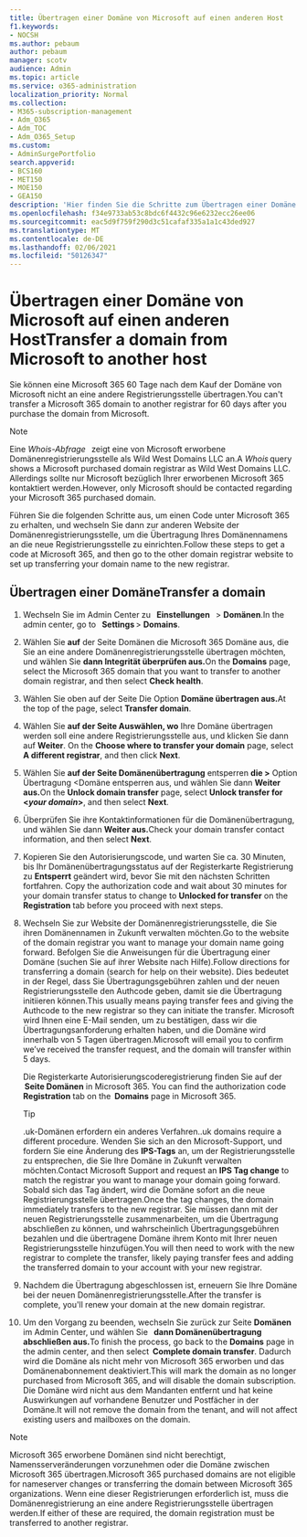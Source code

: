 ```yaml
---
title: Übertragen einer Domäne von Microsoft auf einen anderen Host
f1.keywords:
- NOCSH
ms.author: pebaum
author: pebaum
manager: scotv
audience: Admin
ms.topic: article
ms.service: o365-administration
localization_priority: Normal
ms.collection:
- M365-subscription-management
- Adm_O365
- Adm_TOC
- Adm_O365_Setup
ms.custom:
- AdminSurgePortfolio
search.appverid:
- BCS160
- MET150
- MOE150
- GEA150
description: 'Hier finden Sie die Schritte zum Übertragen einer Domäne von Microsoft auf eine andere Registrierungsstelle. '
ms.openlocfilehash: f34e9733ab53c8bdc6f4432c96e6232ecc26ee06
ms.sourcegitcommit: eac5d9f759f290d3c51cafaf335a1a1c43ded927
ms.translationtype: MT
ms.contentlocale: de-DE
ms.lasthandoff: 02/06/2021
ms.locfileid: "50126347"
---
```

# <a name="transfer-a-domain-from-microsoft-to-another-host"></a><span data-ttu-id="b6cd1-103">Übertragen einer Domäne von Microsoft auf einen anderen Host</span><span class="sxs-lookup"><span data-stu-id="b6cd1-103">Transfer a domain from Microsoft to another host</span></span>

<span data-ttu-id="b6cd1-104">Sie können eine Microsoft 365 60 Tage nach dem Kauf der Domäne von Microsoft nicht an eine andere Registrierungsstelle übertragen.</span><span class="sxs-lookup"><span data-stu-id="b6cd1-104">You can't transfer a Microsoft 365 domain to another registrar for 60 days after you purchase the domain from Microsoft.</span></span>

> [!NOTE]
> <span data-ttu-id="b6cd1-105">Eine _Whois-Abfrage_   zeigt eine von Microsoft erworbene Domänenregistrierungsstelle als Wild West Domains LLC an.</span><span class="sxs-lookup"><span data-stu-id="b6cd1-105">A _Whois_ query shows a Microsoft purchased domain registrar as Wild West Domains LLC.</span></span> <span data-ttu-id="b6cd1-106">Allerdings sollte nur Microsoft bezüglich Ihrer erworbenen Microsoft 365 kontaktiert werden.</span><span class="sxs-lookup"><span data-stu-id="b6cd1-106">However, only Microsoft should be contacted regarding your Microsoft 365 purchased domain.</span></span>

<span data-ttu-id="b6cd1-107">Führen Sie die folgenden Schritte aus, um einen Code unter Microsoft 365 zu erhalten, und wechseln Sie dann zur anderen Website der Domänenregistrierungsstelle, um die Übertragung Ihres Domänennamens an die neue Registrierungsstelle zu einrichten.</span><span class="sxs-lookup"><span data-stu-id="b6cd1-107">Follow these steps to get a code at Microsoft 365, and then go to the other domain registrar website to set up transferring your domain name to the new registrar.</span></span>

## <a name="transfer-a-domain"></a><span data-ttu-id="b6cd1-108">Übertragen einer Domäne</span><span class="sxs-lookup"><span data-stu-id="b6cd1-108">Transfer a domain</span></span>

1. <span data-ttu-id="b6cd1-109">Wechseln Sie im Admin Center zu   **Einstellungen**   >  **Domänen**.</span><span class="sxs-lookup"><span data-stu-id="b6cd1-109">In the admin center, go to   **Settings** > **Domains**.</span></span>

2. <span data-ttu-id="b6cd1-110">Wählen Sie **auf** der Seite Domänen die Microsoft 365 Domäne aus, die Sie an eine andere Domänenregistrierungsstelle übertragen möchten, und wählen Sie **dann Integrität überprüfen aus.**</span><span class="sxs-lookup"><span data-stu-id="b6cd1-110">On the **Domains** page, select the Microsoft 365 domain that you want to transfer to another domain registrar, and then select **Check health**.</span></span>

3. <span data-ttu-id="b6cd1-111">Wählen Sie oben auf der Seite Die Option **Domäne übertragen aus.**</span><span class="sxs-lookup"><span data-stu-id="b6cd1-111">At the top of the page, select **Transfer domain**.</span></span>

4. <span data-ttu-id="b6cd1-112">Wählen Sie **auf der Seite Auswählen, wo** Ihre Domäne übertragen werden soll eine andere Registrierungsstelle aus, und klicken Sie dann auf **Weiter**. </span><span class="sxs-lookup"><span data-stu-id="b6cd1-112">On the **Choose where to transfer your domain** page, select **A different registrar**, and then click **Next**.</span></span>

5. <span data-ttu-id="b6cd1-113">Wählen Sie **auf der Seite Domänenübertragung** entsperren **die  >** Option Übertragung <Domäne entsperren aus, und wählen Sie dann **Weiter aus.**</span><span class="sxs-lookup"><span data-stu-id="b6cd1-113">On the **Unlock domain transfer** page, select **Unlock transfer for <_your domain_>**, and then select **Next**.</span></span>

6. <span data-ttu-id="b6cd1-114">Überprüfen Sie ihre Kontaktinformationen für die Domänenübertragung, und wählen Sie dann **Weiter aus.**</span><span class="sxs-lookup"><span data-stu-id="b6cd1-114">Check your domain transfer contact information, and then select **Next**.</span></span>

7. <span data-ttu-id="b6cd1-115">Kopieren Sie den Autorisierungscode, und warten Sie ca. 30 Minuten, bis Ihr Domänenübertragungsstatus auf der Registerkarte Registrierung zu **Entsperrt** geändert wird, bevor Sie mit den nächsten Schritten fortfahren. </span><span class="sxs-lookup"><span data-stu-id="b6cd1-115">Copy the authorization code and wait about 30 minutes for your domain transfer status to change to **Unlocked for transfer** on the **Registration** tab before you proceed with next steps.</span></span>

8. <span data-ttu-id="b6cd1-116">Wechseln Sie zur Website der Domänenregistrierungsstelle, die Sie ihren Domänennamen in Zukunft verwalten möchten.</span><span class="sxs-lookup"><span data-stu-id="b6cd1-116">Go to the website of the domain registrar you want to manage your domain name going forward.</span></span> <span data-ttu-id="b6cd1-117">Befolgen Sie die Anweisungen für die Übertragung einer Domäne (suchen Sie auf ihrer Website nach Hilfe).</span><span class="sxs-lookup"><span data-stu-id="b6cd1-117">Follow directions for transferring a domain (search for help on their website).</span></span> <span data-ttu-id="b6cd1-118">Dies bedeutet in der Regel, dass Sie Übertragungsgebühren zahlen und der neuen Registrierungsstelle den Authcode geben, damit sie die Übertragung initiieren können.</span><span class="sxs-lookup"><span data-stu-id="b6cd1-118">This usually means paying transfer fees and giving the Authcode to the new registrar so they can initiate the transfer.</span></span> <span data-ttu-id="b6cd1-119">Microsoft wird Ihnen eine E-Mail senden, um zu bestätigen, dass wir die Übertragungsanforderung erhalten haben, und die Domäne wird innerhalb von 5 Tagen übertragen.</span><span class="sxs-lookup"><span data-stu-id="b6cd1-119">Microsoft will email you to confirm we’ve received the transfer request, and the domain will transfer within 5 days.</span></span>

    <span data-ttu-id="b6cd1-120">Die Registerkarte Autorisierungscoderegistrierung finden Sie auf der  **Seite Domänen** in Microsoft 365. </span><span class="sxs-lookup"><span data-stu-id="b6cd1-120">You can find the authorization code **Registration** tab on the  **Domains** page in Microsoft 365.</span></span>
    
    > [!TIP]
    > <span data-ttu-id="b6cd1-121">.uk-Domänen erfordern ein anderes Verfahren.</span><span class="sxs-lookup"><span data-stu-id="b6cd1-121">.uk domains require a different procedure.</span></span> <span data-ttu-id="b6cd1-122">Wenden Sie sich an den Microsoft-Support, und fordern Sie eine Änderung des **IPS-Tags** an, um der Registrierungsstelle zu entsprechen, die Sie Ihre Domäne in Zukunft verwalten möchten.</span><span class="sxs-lookup"><span data-stu-id="b6cd1-122">Contact Microsoft Support and request an **IPS Tag change** to match the registrar you want to manage your domain going forward.</span></span> <span data-ttu-id="b6cd1-123">Sobald sich das Tag ändert, wird die Domäne sofort an die neue Registrierungsstelle übertragen.</span><span class="sxs-lookup"><span data-stu-id="b6cd1-123">Once the tag changes, the domain immediately transfers to the new registrar.</span></span> <span data-ttu-id="b6cd1-124">Sie müssen dann mit der neuen Registrierungsstelle zusammenarbeiten, um die Übertragung abschließen zu können, und wahrscheinlich Übertragungsgebühren bezahlen und die übertragene Domäne ihrem Konto mit Ihrer neuen Registrierungsstelle hinzufügen.</span><span class="sxs-lookup"><span data-stu-id="b6cd1-124">You will then need to work with the new registrar to complete the transfer, likely paying transfer fees and adding the transferred domain to your account with your new registrar.</span></span>

9. <span data-ttu-id="b6cd1-125">Nachdem die Übertragung abgeschlossen ist, erneuern Sie Ihre Domäne bei der neuen Domänenregistrierungsstelle.</span><span class="sxs-lookup"><span data-stu-id="b6cd1-125">After the transfer is complete, you'll renew your domain at the new domain registrar.</span></span>

10. <span data-ttu-id="b6cd1-126">Um den Vorgang zu beenden, wechseln Sie zurück zur Seite **Domänen** im Admin Center, und wählen Sie   **dann Domänenübertragung abschließen aus.**</span><span class="sxs-lookup"><span data-stu-id="b6cd1-126">To finish the process, go back to the **Domains** page in the admin center, and then select  **Complete domain transfer**.</span></span> <span data-ttu-id="b6cd1-127">Dadurch wird die Domäne als nicht mehr von Microsoft 365 erworben und das Domänenabonnement deaktiviert.</span><span class="sxs-lookup"><span data-stu-id="b6cd1-127">This will mark the domain as no longer purchased from Microsoft 365, and will disable the domain subscription.</span></span> <span data-ttu-id="b6cd1-128">Die Domäne wird nicht aus dem Mandanten entfernt und hat keine Auswirkungen auf vorhandene Benutzer und Postfächer in der Domäne.</span><span class="sxs-lookup"><span data-stu-id="b6cd1-128">It will not remove the domain from the tenant, and will not affect existing users and mailboxes on the domain.</span></span>

> [!NOTE]
> <span data-ttu-id="b6cd1-129">Microsoft 365 erworbene Domänen sind nicht berechtigt, Namensserveränderungen vorzunehmen oder die Domäne zwischen Microsoft 365 übertragen.</span><span class="sxs-lookup"><span data-stu-id="b6cd1-129">Microsoft 365 purchased domains are not eligible for nameserver changes or transferring the domain between Microsoft 365 organizations.</span></span> <span data-ttu-id="b6cd1-130">Wenn eine dieser Registrierungen erforderlich ist, muss die Domänenregistrierung an eine andere Registrierungsstelle übertragen werden.</span><span class="sxs-lookup"><span data-stu-id="b6cd1-130">If either of these are required, the domain registration must be transferred to another registrar.</span></span>
